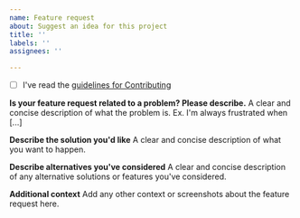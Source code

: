 ```yaml
---
name: Feature request
about: Suggest an idea for this project
title: ''
labels: ''
assignees: ''

---
```


- [ ] I've read the [guidelines for Contributing](https://github.com/alexanderjeurissen/ranger_devicons/blob/main/CONTRIBUTING.MD)

**Is your feature request related to a problem? Please describe.**
A clear and concise description of what the problem is. Ex. I'm always frustrated when [...]

**Describe the solution you'd like**
A clear and concise description of what you want to happen.

**Describe alternatives you've considered**
A clear and concise description of any alternative solutions or features you've considered.

**Additional context**
Add any other context or screenshots about the feature request here.
